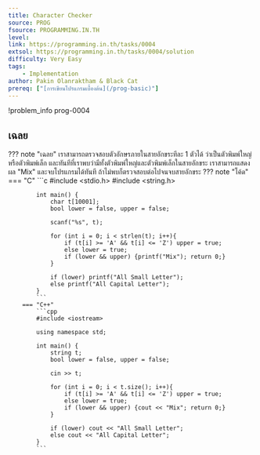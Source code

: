 ```yaml
---
title: Character Checker
source: PROG
fsource: PROGRAMMING.IN.TH
level:
link: https://programming.in.th/tasks/0004
extsol: https://programming.in.th/tasks/0004/solution
difficulty: Very Easy
tags: 
    - Implementation
author: Pakin Olanraktham & Black Cat
prereq: ["[การเขียนโปรแกรมเบื้องต้น](/prog-basic)"]
---
```


!problem_info prog-0004

## เฉลย
??? note "เฉลย"
    เราสามารถตรวจสอบตัวอักษรภายในสายอักขระทีละ 1 ตัวได้ ว่าเป็นตัวพิมพ์ใหญ่ หรือตัวพิมพ์เล็ก และทันทีที่เราพบว่ามีทั้งตัวพิมพ์ใหญ่และตัวพิมพ์เล็กในสายอักขระ เราสามารถแสดงผล "Mix" และจบโปรแกรมได้ทันที ถ้าไม่พบก็ตรวจสอบต่อไปจนจบสายอักขระ
    ??? note "โค้ด"
        === "C"
            ```c
            #include <stdio.h>
            #include <string.h>

            int main() {
                char t[10001];
                bool lower = false, upper = false;

                scanf("%s", t);

                for (int i = 0; i < strlen(t); i++){
                    if (t[i] >= 'A' && t[i] <= 'Z') upper = true;
                    else lower = true;
                    if (lower && upper) {printf("Mix"); return 0;}
                }

                if (lower) printf("All Small Letter");
                else printf("All Capital Letter");
            }
            ```
        === "C++"
            ```cpp
            #include <iostream>

            using namespace std;

            int main() {
                string t;
                bool lower = false, upper = false;

                cin >> t;

                for (int i = 0; i < t.size(); i++){
                    if (t[i] >= 'A' && t[i] <= 'Z') upper = true;
                    else lower = true;
                    if (lower && upper) {cout << "Mix"; return 0;}
                }

                if (lower) cout << "All Small Letter";
                else cout << "All Capital Letter";
            }
            ```